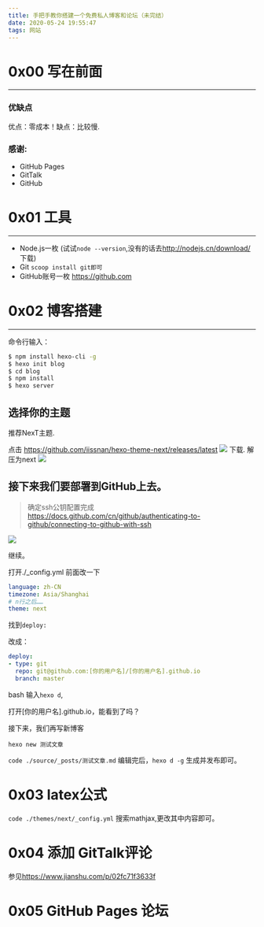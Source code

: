 ```yaml
---
title: 手把手教你搭建一个免费私人博客和论坛（未完结）
date: 2020-05-24 19:55:47
tags: 网站
---
```


# 0x00 写在前面
---

### 优缺点
优点：零成本！缺点：比较慢.
<!--more-->
### 感谢:

* GitHub Pages
* GitTalk
* GitHub

# 0x01 工具
---

* Node.js一枚 (试试`node --version`,没有的话去<http://nodejs.cn/download/>下载)
* Git `scoop install git即可`
* GitHub账号一枚 <https://github.com>

# 0x02 博客搭建
---

命令行输入：

```bash
$ npm install hexo-cli -g
$ hexo init blog
$ cd blog
$ npm install
$ hexo server
```

## 选择你的主题
推荐NexT主题.

点击 https://github.com/iissnan/hexo-theme-next/releases/latest
![](https://gitee.com/inkuniverse/picture_bed/raw/master/img/20200710203408.png)
下载.
解压为next
![](https://gitee.com/inkuniverse/picture_bed/raw/master/img/20200710203510.png)

## 接下来我们要部署到GitHub上去。

>确定ssh公钥配置完成 <https://docs.github.com/cn/github/authenticating-to-github/connecting-to-github-with-ssh>

![](https://gitee.com/inkuniverse/picture_bed/raw/master/img/20200710192739.png)

继续。

打开./_config.yml
前面改一下

```yml
language: zh-CN
timezone: Asia/Shanghai
# n行之后……
theme: next
```
找到`deploy:`

改成：
```yml
deploy:
- type: git
  repo: git@github.com:[你的用户名]/[你的用户名].github.io
  branch: master
```

bash 输入`hexo d`,

打开[你的用户名].github.io，能看到了吗？

接下来，我们再写新博客

`hexo new 测试文章`

`code ./source/_posts/测试文章.md`
编辑完后，`hexo d -g` 生成并发布即可。

# 0x03 latex公式

`code ./themes/next/_config.yml`
搜索mathjax,更改其中内容即可。

# 0x04 添加 GitTalk评论

参见<https://www.jianshu.com/p/02fc71f3633f>

# 0x05 GitHub Pages 论坛